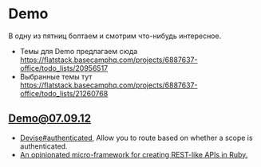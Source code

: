 Demo
====

В одну из пятниц болтаем и смотрим что-нибудь интересное.

* Темы для Demo предлагаем сюда https://flatstack.basecamphq.com/projects/6887637-office/todo_lists/20956517
* Выбранные темы тут https://flatstack.basecamphq.com/projects/6887637-office/todo_lists/21260768

Demo@07.09.12
-------------
 
* [Devise#authenticated](http://rubydoc.info/github/plataformatec/devise/master/ActionDispatch/Routing/Mapper), Allow you to route based on whether a scope is authenticated. 
* [An opinionated micro-framework for creating REST-like APIs in Ruby.](http://ya.ru)